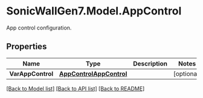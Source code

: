 # SonicWallGen7.Model.AppControl
App control configuration.

## Properties

Name | Type | Description | Notes
------------ | ------------- | ------------- | -------------
**VarAppControl** | [**AppControlAppControl**](AppControlAppControl.md) |  | [optional] 

[[Back to Model list]](../README.md#documentation-for-models) [[Back to API list]](../README.md#documentation-for-api-endpoints) [[Back to README]](../README.md)

